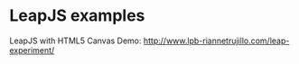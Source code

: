 LeapJS examples
==============
LeapJS with HTML5 Canvas
Demo: http://www.lpb-riannetrujillo.com/leap-experiment/
